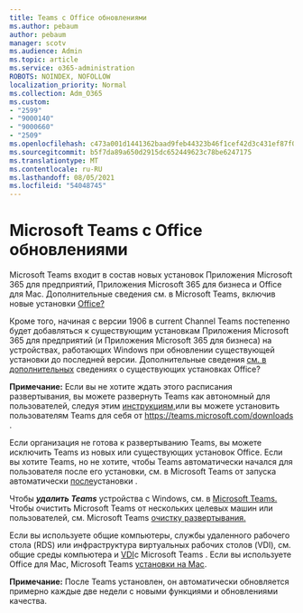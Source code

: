 ```yaml
---
title: Teams с Office обновлениями
ms.author: pebaum
author: pebaum
manager: scotv
ms.audience: Admin
ms.topic: article
ms.service: o365-administration
ROBOTS: NOINDEX, NOFOLLOW
localization_priority: Normal
ms.collection: Adm_O365
ms.custom:
- "2599"
- "9000140"
- "9000660"
- "2509"
ms.openlocfilehash: c473a001d1441362baad9feb44323b46f1cef42d3c431ef87f0fb0172f10d152
ms.sourcegitcommit: b5f7da89a650d2915dc652449623c78be6247175
ms.translationtype: MT
ms.contentlocale: ru-RU
ms.lasthandoff: 08/05/2021
ms.locfileid: "54048745"
---
```

# <a name="microsoft-teams-installed-with-office-updates"></a>Microsoft Teams с Office обновлениями

Microsoft Teams входит в состав новых  установок Приложения Microsoft 365 для предприятий, Приложения Microsoft 365 для бизнеса и Office для Mac. Дополнительные сведения см. в Microsoft Teams, включив новые установки [Office?](https://docs.microsoft.com/deployoffice/teams-install#when-will-microsoft-teams-start-being-included-with-new-installations-of-microsoft-365-apps)

Кроме того, начиная с версии 1906 в current Channel Teams  постепенно будет добавляться к существующим установкам Приложения Microsoft 365 для предприятий (и Приложения Microsoft 365 для бизнеса) на устройствах, работающих Windows при обновлении существующей установки до последней версии. Дополнительные сведения [см. в дополнительных](https://docs.microsoft.com/deployoffice/teams-install#what-about-existing-installations-of-microsoft-365-apps) сведениях о существующих установках Office?

**Примечание:** Если вы не хотите ждать этого расписания развертывания, вы можете развернуть Teams как автономный для пользователей, следуя этим [инструкциям,](https://docs.microsoft.com/MicrosoftTeams/msi-deployment)или вы можете установить пользователям Teams для себя от https://teams.microsoft.com/downloads .

Если организация не готова к развертыванию Teams, вы можете [](https://docs.microsoft.com/deployoffice/teams-install#how-to-exclude-microsoft-teams-from-new-installations-of-microsoft-365-apps) исключить [](https://docs.microsoft.com/deployoffice/teams-install#use-group-policy-to-control-the-installation-of-microsoft-teams) Teams из новых или существующих установок Office.  Если вы хотите Teams, но не хотите, чтобы Teams автоматически начался для пользователя после его установки, см. в Microsoft Teams от запуска автоматически [после](https://docs.microsoft.com/deployoffice/teams-install#use-group-policy-to-prevent-microsoft-teams-from-starting-automatically-after-installation)установки .

Чтобы ***удалить Teams*** устройства с Windows, см. в [Microsoft Teams.](https://support.office.com/article/uninstall-microsoft-teams-3b159754-3c26-4952-abe7-57d27f5f4c81) Чтобы очистить Microsoft Teams от нескольких целевых машин или пользователей, см. Microsoft Teams [очистку развертывания.](https://docs.microsoft.com/microsoftteams/scripts/powershell-script-teams-deployment-clean-up)

Если вы используете общие компьютеры, службы удаленного рабочего стола (RDS) или инфраструктура виртуальных рабочих столов (VDI), см. общие среды компьютера и [VDI](https://docs.microsoft.com/deployoffice/teams-install#shared-computer-and-vdi-environments-with-microsoft-teams)с Microsoft Teams . Если вы используете Office для Mac, Microsoft Teams [установки на Mac](https://docs.microsoft.com/deployoffice/teams-install#microsoft-teams-installations-on-a-mac).

**Примечание:** После Teams установлен, он автоматически [](https://docs.microsoft.com/deployoffice/teams-install#feature-and-quality-updates-for-microsoft-teams) обновляется примерно каждые две недели с новыми функциями и обновлениями качества. 